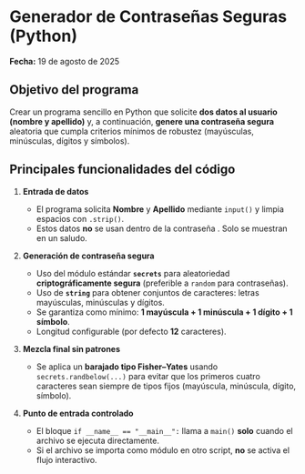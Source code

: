 # Generador de Contraseñas Seguras (Python)

**Fecha:** 19 de agosto de 2025

## Objetivo del programa
Crear un programa sencillo en Python que solicite **dos datos al usuario (nombre y apellido)** y, a continuación, **genere una contraseña segura** aleatoria que cumpla criterios mínimos de robustez (mayúsculas, minúsculas, dígitos y símbolos).


## Principales funcionalidades del código

1. **Entrada de datos**
   - El programa solicita **Nombre** y **Apellido** mediante `input()` y limpia espacios con `.strip()`.
   - Estos datos **no** se usan dentro de la contraseña . Solo se muestran en un saludo.

2. **Generación de contraseña segura**
   - Uso del módulo estándar **`secrets`** para aleatoriedad **criptográficamente segura** (preferible a `random` para contraseñas).
   - Uso de **`string`** para obtener conjuntos de caracteres: letras mayúsculas, minúsculas y dígitos.
   - Se garantiza como mínimo: **1 mayúscula + 1 minúscula + 1 dígito + 1 símbolo**.
   - Longitud configurable (por defecto **12** caracteres).

3. **Mezcla final sin patrones**
   - Se aplica un **barajado tipo Fisher–Yates** usando `secrets.randbelow(...)` para evitar que los primeros cuatro caracteres sean siempre de tipos fijos (mayúscula, minúscula, dígito, símbolo).

4. **Punto de entrada controlado**
   - El bloque `if __name__ == "__main__":` llama a `main()` **solo** cuando el archivo se ejecuta directamente.
   - Si el archivo se importa como módulo en otro script, **no** se activa el flujo interactivo.

